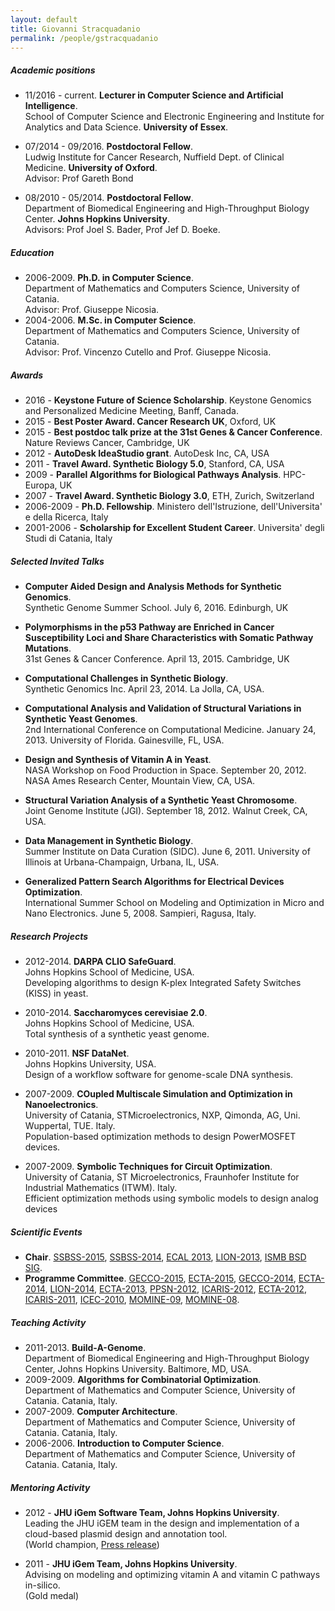 ```yaml
---
layout: default
title: Giovanni Stracquadanio
permalink: /people/gstracquadanio
---
```


##### Academic positions

* 11/2016 - current. **Lecturer in Computer Science and Artificial Intelligence**.  
School of Computer Science and Electronic Engineering and
Institute for Analytics and Data Science.
**University of Essex**.

* 07/2014 - 09/2016. **Postdoctoral Fellow**.  
Ludwig Institute for Cancer Research, Nuffield Dept. of Clinical Medicine. **University of Oxford**.  
Advisor: Prof Gareth Bond
* 08/2010 - 05/2014. **Postdoctoral Fellow**.  
Department of Biomedical Engineering and High-Throughput Biology Center. **Johns Hopkins University**.  
Advisors: Prof Joel S. Bader, Prof Jef D. Boeke.


##### Education

* 2006-2009. **Ph.D. in Computer Science**.  
Department of Mathematics and Computers Science, University of Catania.  
Advisor: Prof. Giuseppe Nicosia.
* 2004-2006. **M.Sc. in Computer Science**.  
Department of Mathematics and Computers Science, University of Catania.  
Advisor: Prof. Vincenzo Cutello and Prof. Giuseppe Nicosia.

##### Awards
*  2016 - **Keystone Future of Science Scholarship**. Keystone Genomics and Personalized Medicine Meeting, Banff, Canada.
*  2015 -  **Best Poster Award. Cancer Research UK**, Oxford, UK
*  2015 -  **Best postdoc talk prize at the 31st Genes & Cancer Conference**. Nature Reviews Cancer, Cambridge, UK
*  2012 - **AutoDesk IdeaStudio grant**. AutoDesk Inc, CA, USA
*  2011 - **Travel Award. Synthetic Biology 5.0**, Stanford, CA, USA
*  2009 - **Parallel Algorithms for Biological Pathways Analysis**. HPC-Europa, UK
*  2007 - **Travel Award. Synthetic Biology 3.0**, ETH, Zurich, Switzerland
*  2006-2009 -  **Ph.D. Fellowship**. Ministero dell'Istruzione, dell'Universita' e della Ricerca, Italy
*  2001-2006 -  **Scholarship for Excellent Student Career**. Universita' degli Studi di Catania, Italy

##### Selected Invited Talks

* **Computer Aided Design and Analysis Methods for Synthetic Genomics**.  
Synthetic Genome Summer School. July 6, 2016. Edinburgh, UK

* **Polymorphisms in the p53 Pathway are Enriched in Cancer Susceptibility Loci and Share Characteristics with Somatic Pathway Mutations**.  
31st Genes & Cancer Conference. April 13, 2015. Cambridge, UK

* **Computational Challenges in Synthetic Biology**.  
Synthetic Genomics Inc. April 23, 2014. La Jolla, CA, USA.

* **Computational Analysis and Validation of Structural Variations in Synthetic Yeast Genomes**.  
2nd International Conference on Computational Medicine. January 24, 2013. University of Florida. Gainesville, FL, USA.

* **Design and Synthesis of Vitamin A in Yeast**.  
NASA Workshop on Food Production in Space. September 20, 2012. NASA Ames Research Center, Mountain View, CA, USA.

* **Structural Variation Analysis of a Synthetic Yeast Chromosome**.  
Joint Genome Institute (JGI). September 18, 2012. Walnut Creek, CA, USA.

* **Data Management in Synthetic Biology**.  
Summer Institute on Data Curation (SIDC). June 6, 2011. University of Illinois at Urbana-Champaign, Urbana, IL, USA.

* **Generalized Pattern Search Algorithms for Electrical Devices Optimization**.  
International Summer School on Modeling and Optimization in Micro and Nano Electronics. June 5, 2008. Sampieri, Ragusa, Italy.

##### Research Projects

* 2012-2014. **DARPA CLIO SafeGuard**.  
Johns Hopkins School of Medicine, USA.  
Developing algorithms to design K-plex Integrated Safety Switches (KISS) in yeast.

* 2010-2014. **Saccharomyces cerevisiae 2.0**.  
Johns Hopkins School of Medicine, USA.   
Total synthesis of a synthetic yeast genome.  

* 2010-2011. **NSF DataNet**.  
Johns Hopkins University, USA.  
Design of a workflow software for genome-scale DNA synthesis.

* 2007-2009. **COupled Multiscale Simulation and Optimization in Nanoelectronics**.  
University of Catania, STMicroelectronics, NXP, Qimonda, AG, Uni. Wuppertal, TUE. Italy.  
Population-based optimization methods to design PowerMOSFET devices.
* 2007-2009. **Symbolic Techniques for Circuit Optimization**.  
University of Catania, ST Microelectronics, Fraunhofer Institute for Industrial Mathematics (ITWM). Italy.  
Efficient optimization methods using symbolic models to design analog devices


##### Scientific Events

* **Chair**. [SSBSS-2015](http://www.taosciences.it/ssbss2015/), [SSBSS-2014](http://www.taosciences.it/ssbss2014/), [ECAL 2013](http://www.dmi.unict.it/ecal2013/), [LION-2013](http://www.intelligent-optimization.org/LION7/), [ISMB BSD SIG](http://bsd2012.bme.jhu.edu/).
* **Programme Committee**. [GECCO-2015](http://www.sigevo.org/gecco-2015/),
[ECTA-2015](http://www.ecta.ijcci.org/?y=2015),
[GECCO-2014](http://www.sigevo.org/gecco-2014/),
[ECTA-2014](http://www.ecta.ijcci.org/?y=2014),
[LION-2014](http://www.intelligent-optimization.org/LION8/),
[ECTA-2013](http://www.ecta.ijcci.org/?y=2013),
[PPSN-2012](http://www.dmi.unict.it/ppsn2012/),
[ICARIS-2012](http://www.artificial-immune-systems.org/icaris/2012/),
[ECTA-2012](http://www.ecta.ijcci.org/?y=2012),
[ICARIS-2011](http://www.artificial-immune-systems.org/icaris/2011/),
[ICEC-2010](http://www.icec.ijcci.org/ICEC2010/),
[MOMINE-09](#),
[MOMINE-08](http://www.dmi.unict.it/~momine08/).

##### Teaching Activity
* 2011-2013. **Build-A-Genome**.  
Department of Biomedical Engineering and High-Throughput Biology Center, Johns Hopkins University. Baltimore, MD, USA.
* 2009-2009. **Algorithms for Combinatorial Optimization**.  
Department of Mathematics and Computer Science, University of Catania. Catania, Italy.
* 2007-2009. **Computer Architecture**.  
Department of Mathematics and Computer Science, University of Catania. Catania, Italy.
* 2006-2006. **Introduction to Computer Science**.  
Department of Mathematics and Computer Science, University of Catania. Catania, Italy.

##### Mentoring Activity

* 2012 - **JHU iGem Software Team, Johns Hopkins University**.  
Leading the JHU iGEM team in the design and implementation of a cloud-based plasmid design and annotation tool.  
(World champion, [Press release](http://www.hopkinsmedicine.org/institute_basic_biomedical_sciences/news_events/articles_and_stories/synthetic%20biology/2012_11_iGEM))

* 2011 - **JHU iGem Team, Johns Hopkins University**.  
Advising on modeling and optimizing vitamin A and vitamin C pathways in-silico.  
(Gold medal)
